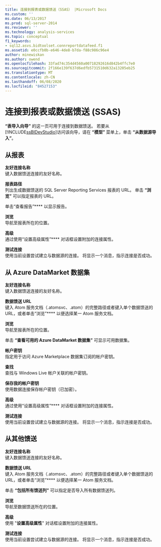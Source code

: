 ```yaml
---
title: 连接到报表或数据馈送（SSAS） |Microsoft Docs
ms.custom: ''
ms.date: 06/13/2017
ms.prod: sql-server-2014
ms.reviewer: ''
ms.technology: analysis-services
ms.topic: conceptual
f1_keywords:
- sql12.asvs.bidtoolset.connreportdatafeed.f1
ms.assetid: e0ccfb0b-e646-4de8-b7da-f88c986c96e4
author: minewiskan
ms.author: owend
ms.openlocfilehash: 33fad74c354d4560a00718292616d842b4ffc7e0
ms.sourcegitcommit: 2f166e139f637d6edfb5731510d632a13205eb25
ms.translationtype: MT
ms.contentlocale: zh-CN
ms.lasthandoff: 06/08/2020
ms.locfileid: "84527153"
---
```

# <a name="connect-to-a-report-or-data-feed-ssas"></a>连接到报表或数据馈送 (SSAS)
  **“表导入向导”** 的这一页可用于连接到数据馈送。 若要从 [!INCLUDE[ssBIDevStudio](../includes/ssbidevstudio-md.md)]访问该向导，请在 **“模型”** 菜单上，单击 **“从数据源导入”**。  
  
## <a name="from-a-report"></a>从报表  
 **友好连接名称**  
 键入数据馈送连接的友好名称。  
  
 **报表路径**  
 列出生成数据馈送的 SQL Server Reporting Services 报表的 URL。 单击 **“浏览”** 可以指定报表的 URL。  
  
 单击“查看报告”**** 以显示报告。  
  
 **浏览**  
 导航至报表所在的位置。  
  
 **高级**  
 通过使用“设置高级属性”**** 对话框设置附加的连接属性。  
  
 **测试连接**  
 使用当前设置尝试建立与数据源的连接。 将显示一个消息，指示连接是否成功。  
  
## <a name="from-an-azure-datamarket-dataset"></a>从 Azure DataMarket 数据集  
 **友好连接名称**  
 键入数据馈送连接的友好名称。  
  
 **数据馈送 URL**  
 键入 Atom 服务文档（.atomsvc、.atom）的完整路径或者键入单个数据馈送的 URL，或者单击“浏览”**** 以便选择某一 Atom 服务文档。  
  
 **浏览**  
 导航至报表所在的位置。  
  
 单击 **“查看可用的 Azure DataMarket 数据集”** 可显示可用数据集。  
  
 **帐户密钥**  
 指定用于访问 Azure Marketplace 数据集订阅的帐户密钥。  
  
 **查找**  
 查找与 Windows Live 帐户关联的帐户密钥。  
  
 **保存我的帐户密钥**  
 使用数据连接保存帐户密钥（已加密）。  
  
 **高级**  
 通过使用“设置高级属性”**** 对话框设置附加的连接属性。  
  
 **测试连接**  
 使用当前设置尝试建立与数据源的连接。 将显示一个消息，指示连接是否成功。  
  
## <a name="from-other-feeds"></a>从其他馈送  
 **友好连接名称**  
 键入数据馈送连接的友好名称。  
  
 **数据馈送 URL**  
 键入 Atom 服务文档（.atomsvc、.atom）的完整路径或者键入单个数据馈送的 URL，或者单击“浏览”**** 以便选择某一 Atom 服务文档。  
  
 单击 **“包括所有馈送列”** 可以指定是否导入所有数据馈送列。  
  
 **浏览**  
 导航至数据馈送所在的位置。  
  
 **高级**  
 使用 "**设置高级属性**" 对话框设置附加的连接属性。  
  
 **测试连接**  
 使用当前设置尝试建立与数据源的连接。 将显示一个消息，指示连接是否成功。  
  
  
